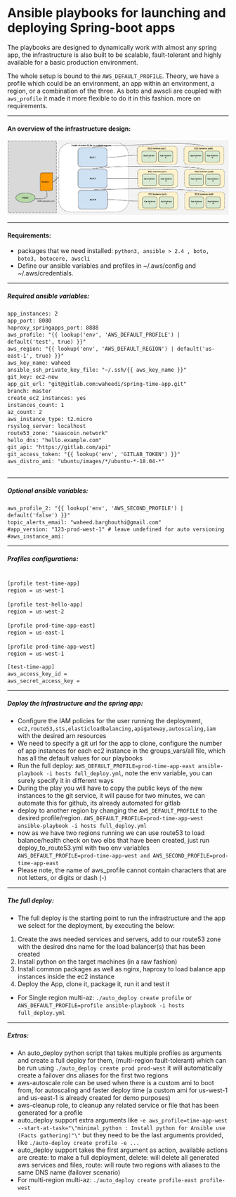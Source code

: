 # Ansible playbooks for launching and deploying Spring-boot apps

The playbooks are designed to dynamically work with almost any spring app, the infrastructure is also built to be scalable, fault-tolerant and highly available for a basic production environment.

The whole setup is bound to the `AWS_DEFAULT_PROFILE`. Theory, we have a profile which could be an environment, an app within an environment, a region, or a combination of the three. As boto and awscli are coupled with `aws_profile` it made it more flexible to do it in this fashion. more on requirements.


--- 

#### An overview of the infrastructure design:

![alt text](aws-springapp-infrastructure.png)

---

#### Requirements:

- packages that we need installed: `python3, ansible > 2.4 , boto, boto3, botocore, awscli`
- Define our ansible variables and profiles in ~/.aws/config and ~/.aws/credentials.

---
##### Required ansible variables:
``` Sample group_vars/all
app_instances: 2
app_port: 8080
haproxy_springapps_port: 8888
aws_profile: "{{ lookup('env', 'AWS_DEFAULT_PROFILE') | default('test', true) }}"
aws_region: "{{ lookup('env', 'AWS_DEFAULT_REGION') | default('us-east-1', true) }}"
aws_key_name: waheed
ansible_ssh_private_key_file: "~/.ssh/{{ aws_key_name }}"
git_key: ec2-new
app_git_url: "git@gitlab.com:waheedi/spring-time-app.git"
branch: master
create_ec2_instances: yes
instances_count: 1
az_count: 2
aws_instance_type: t2.micro
rsyslog_server: localhost
route53_zone: "saascoin.network"
hello_dns: "hello.example.com"
git_api: "https://gitlab.com/api"
git_access_token: "{{ lookup('env', 'GITLAB_TOKEN') }}"
aws_distro_ami: "ubuntu/images/*/ubuntu-*-18.04-*"


```
---
##### Optional ansible variables:

```
aws_profile_2: "{{ lookup('env', 'AWS_SECOND_PROFILE') | default('false') }}"
topic_alerts_email: "waheed.barghouthi@gmail.com"
#app_version: "123-prod-west-1" # leave undefined for auto versioning
#aws_instance_ami: 

```
---
##### Profiles configurations:


```Sample ~/.aws/config 

[profile test-time-app]
region = us-west-1

[profile test-hello-app]
region = us-west-2

[profile prod-time-app-east]
region = us-east-1

[profile prod-time-app-west]
region = us-west-1

```

```Sample ~/.aws/credentials
[test-time-app]
aws_access_key_id = 
aws_secret_access_key = 

```

---

##### Deploy the infrastructure and the spring app:
- Configure the IAM policies for the user running the deployment, `ec2,route53,sts,elasticloadbalancing,apigateway,autoscaling,iam` with the desired arn resources
- We need to specify a git url for the app to clone, configure the number of app instances for each ec2 instance in the groups_vars/all file, which has all the default values for our playbooks
- Run the full deploy: `AWS_DEFAULT_PROFILE=prod-time-app-east ansible-playbook -i hosts full_deploy.yml`, note the env variable, you can surely specify it in different ways
- During the play you will have to copy the public keys of the new instances to the git service, it will pause for two minutes, we can automate this for github, its already automated for gitlab
- deploy to another region by changing the `AWS_DEFAULT_PROFILE` to the desired profile/region. `AWS_DEFAULT_PROFILE=prod-time-app-west ansible-playbook -i hosts full_deploy.yml`
- now as we have two regions running we can use route53 to load balance/health check on two elbs that have been created, just run deploy_to_route53.yml with two env variables `AWS_DEFAULT_PROFILE=prod-time-app-west and AWS_SECOND_PROFILE=prod-time-app-east`
- Please note, the name of aws_profile cannot contain characters that are not letters, or digits or dash (-)

---
##### The full deploy:
- The full deploy is the starting point to run the infrastructure and the app we select for the deployment, by executing the below:
1. Create the aws needed services and servers, add to our route53 zone with the desired dns name for the load balancer(s) that has been created
2. Install python on the target machines (in a raw fashion)
3. Install common packages as well as nginx, haproxy to load balance app instances inside the ec2 instance
4. Deploy the App, clone it, package it, run it and test it
- For Single region multi-az: `./auto_deploy create profile` or `AWS_DEFAULT_PROFILE=profile ansible-playbook -i hosts full_deploy.yml`

---
##### Extras:
- An auto_deploy python script that takes multiple profiles as arguments and create a full deploy for them, (multi-region fault-tolerant) which can be run using `./auto_deploy create prod prod-west` it will automatically create a failover dns aliases for the first two regions
- aws-autoscale role can be used when there is a custom ami to boot from, for autoscaling and faster deploy time (a custom ami for us-west-1 and us-east-1 is already created for demo purposes)
- aws-cleanup role, to cleanup any related service or file that has been generated for a profile
- auto_deploy support extra arguments like `-e aws_profile=time-app-west --start-at-task="\"minimal_python : Install python for Ansible use (Facts gathering)"\"` but they need to be the last arguments provided, like `./auto-deploy create profile -e ...`
- auto_deploy support takes the first argument as action, available actions are create: to make a full deployment, delete: will delete all generated aws services and files, route: will route two regions with aliases to the same DNS name (failover scenario)
- For multi-region multi-az: `./auto_deploy create profile-east profile-west`
